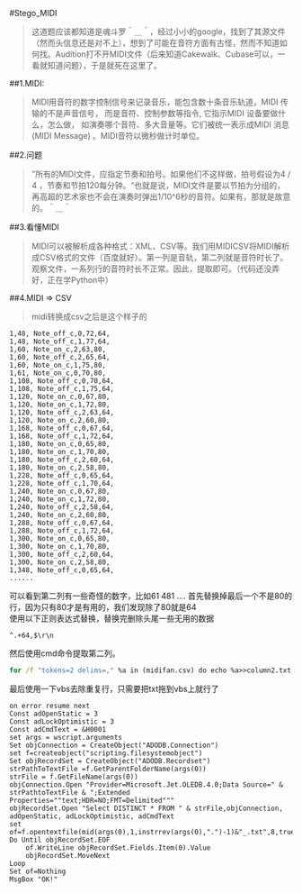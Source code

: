 #Stego_MIDI   
> 	这道题应该都知道是魂斗罗＾＿＾，经过小小的google，找到了其源文件（然而头信息还是对不上），想到了可能在音符方面有古怪，然而不知道如何找。Audition打不开MIDI文件（后来知道Cakewalk、Cubase可以，一看就知道问题），于是就死在这里了。  

##1.MIDI:
>	MIDI用音符的数字控制信号来记录音乐，能包含数十条音乐轨道，MIDI 传输的不是声音信号， 而是音符、控制参数等指令, 它指示MIDI 设备要做什么，怎么做， 如演奏哪个音符、多大音量等。它们被统一表示成MIDI 消息(MIDI Message) 。MIDI音符以微秒做计时单位。 

##2.问题
>	”所有的MIDI文件，应指定节奏和拍号。如果他们不这样做，拍号假设为4 / 4 ，节奏和节拍120每分钟。“也就是说，MIDI文件是要以节拍为分组的，再高超的艺术家也不会在演奏时弹出1/10^6秒的音符。如果有，那就是故意的。＾＿＾  

##3.看懂MIDI
>	MIDI可以被解析成各种格式：XML、CSV等。我们用MIDICSV将MIDI解析成CSV格式的文件（百度就好）。第一列是音轨，第二列就是音符时长了。观察文件，一系列行的音符时长不正常。因此，提取即可。（代码还没弄好，正在学Python中）  

##4.MIDI => CSV
> midi转换成csv之后是这个样子的  
```
1,48, Note_off_c,0,72,64,
1,48, Note_off_c,1,77,64,
1,60, Note_on_c,2,63,80,
1,60, Note_off_c,2,65,64,
1,60, Note_on_c,1,75,80,
1,61, Note_on_c,0,70,80,
1,108, Note_off_c,0,70,64,
1,108, Note_off_c,1,75,64,
1,120, Note_on_c,0,67,80,
1,120, Note_on_c,1,72,80,
1,120, Note_off_c,2,63,64,
1,120, Note_on_c,2,60,80,
1,168, Note_off_c,0,67,64,
1,168, Note_off_c,1,72,64,
1,180, Note_on_c,0,65,80,
1,180, Note_on_c,1,70,80,
1,180, Note_off_c,2,60,64,
1,180, Note_on_c,2,58,80,
1,228, Note_off_c,0,65,64,
1,228, Note_off_c,1,70,64,
1,240, Note_on_c,0,67,80,
1,240, Note_on_c,1,72,80,
1,240, Note_off_c,2,58,64,
1,240, Note_on_c,2,60,80,
1,288, Note_off_c,0,67,64,
1,288, Note_off_c,1,72,64,
1,300, Note_on_c,0,65,80,
1,300, Note_on_c,1,70,80,
1,300, Note_off_c,2,60,64,
1,300, Note_on_c,2,58,80,
1,348, Note_off_c,0,65,64,
......
```
可以看到第二列有一些奇怪的数字，比如61 481 ....
首先替换掉最后一个不是80的行，因为只有80才是有用的，我们发现除了80就是64  
使用以下正则表达式替换，替换完删除头尾一些无用的数据
```regex
^.+64,$\r\n
```
然后使用cmd命令提取第二列。
```cmd
for /f "tokens=2 delims=," %a in (midifan.csv) do echo %a>>column2.txt
```
最后使用一下vbs去除重复行，只需要把txt拖到vbs上就行了 
```vbs
on error resume next
Const adOpenStatic = 3 
Const adLockOptimistic = 3 
Const adCmdText = &H0001 
set args = wscript.arguments
Set objConnection = CreateObject("ADODB.Connection") 
set f=createobject("scripting.filesystemobject")
Set objRecordSet = CreateObject("ADODB.Recordset") 
strPathToTextFile =f.GetParentFolderName(args(0))
strFile = f.GetFileName(args(0)) 
objConnection.Open "Provider=Microsoft.Jet.OLEDB.4.0;Data Source=" & strPathtoTextFile & ";Extended Properties=""text;HDR=NO;FMT=Delimited""" 
objRecordSet.Open "Select DISTINCT * FROM " & strFile,objConnection, adOpenStatic, adLockOptimistic, adCmdText 
set of=f.opentextfile(mid(args(0),1,instrrev(args(0),".")-1)&"_.txt",8,true)
Do Until objRecordSet.EOF 
    of.WriteLine objRecordSet.Fields.Item(0).Value    
    objRecordSet.MoveNext 
Loop 
Set of=Nothing
MsgBox "OK!"
```
